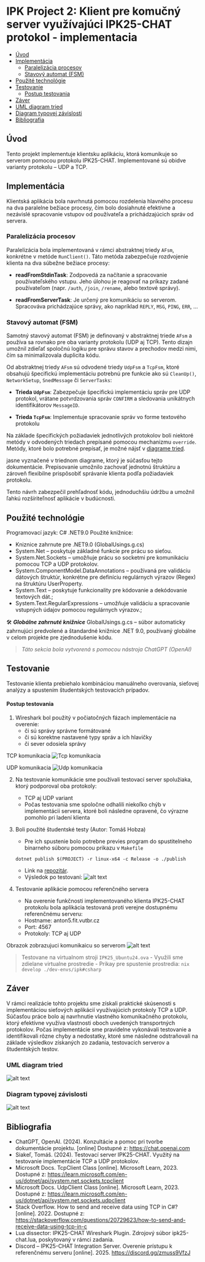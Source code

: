 # IPK Project 2: Klient pre komučný server využívajúci IPK25-CHAT protokol - implementacia

- [Úvod](#úvod)
- [Implementácia](#implementácia)
  - [Paralelizácia procesov](#paralelizácia-procesov)
  - [Stavový automat (FSM)](#stavový-automat-fsm)
- [Použité technológie](#použité-technológie)
- [Testovanie](#testovanie)
  - [Postup testovania](#postup-testovania)
- [Záver](#záver)
- [UML diagram tried](#uml-diagram-tried)
- [Diagram typovej závislosti](#diagram-typovej-závislosti)
- [Bibliografia](#bibliografia)

## Úvod
Tento projekt implementuje klientsku aplikáciu, ktorá komunikuje so serverom pomocou protokolu IPK25-CHAT. Implementované sú obidve varianty protokolu – UDP a TCP.

## Implementácia
Klientská aplikácia bola navrhnutá pomocou rozdelenia hlavného procesu na dva paralelne bežiace procesy, čím bolo dosiahnuté efektívne a nezávislé spracovanie vstupov od používateľa a prichádzajúcich správ od servera.

### Paralelizácia procesov
Paralelizácia bola implementovaná v rámci abstraktnej triedy `AFsm`, konkrétne v metóde `RunClient()`. Táto metóda zabezpečuje rozdvojenie klienta na dva súbežne bežiace procesy:

- **readFromStdinTask**: Zodpovedá za načítanie a spracovanie používateľského vstupu. Jeho úlohou je reagovať na príkazy zadané používateľom (napr. `/auth`, `/join`, `/rename`, alebo textové správy).

- **readFromServerTask**: Je určený pre komunikáciu so serverom. Spracováva prichádzajúce správy, ako napríklad `REPLY`, `MSG`, `PING`, `ERR`, ...

### Stavový automat (FSM)
Samotný stavový automat (FSM) je definovaný v abstraktnej triede `AFsm` a používa sa rovnako pre oba varianty protokolu (UDP aj TCP). Tento dizajn umožnil zdieľať spoločnú logiku pre správu stavov a prechodov medzi nimi, čím sa minimalizovala duplicita kódu.

Od abstraktnej triedy `AFsm` sú odvodené triedy `UdpFsm` a `TcpFsm`, ktoré obsahujú špecifickú implementáciu potrebnú pre funkcie ako sú `CleanUp()`, `NetworkSetup`, `SnedMessage` či `ServerTasks`:

- **Trieda `UdpFsm`**: Zabezpečuje špecifickú implementáciu správ pre UDP protokol, vrátane potvrdzovania správ `CONFIRM` a sledovania unikátnych identifikátorov `MessageID`.

- **Trieda `TcpFsm`**: Implementuje spracovanie správ vo forme textového protokolu

Na základe špecifických požiadaviek jednotlivých protokolov boli niektoré metódy v odvodených triedach prepísané pomocou mechanizmu `override`. Metódy, ktoré bolo potrebné prepísať, je možné nájsť v [diagrame tried](#uml-diagram-tried).

jasne vyznačené v triednom diagrame, ktorý je súčasťou tejto dokumentácie. Prepisovanie umožnilo zachovať jednotnú štruktúru a zároveň flexibilne prispôsobiť správanie klienta podľa požiadaviek protokolu.

Tento návrh zabezpečil prehľadnosť kódu, jednoduchšiu údržbu a umožnil ľahkú rozšíriteľnosť aplikácie v budúcnosti.

## Použité technológie 
Programovací jazyk: C# .NET9.0
Použité knižnice: 
-  Kniznice zahrnute pre .NET9.0 (GlobalUsings.g.cs)
-  System.Net – poskytuje základné funkcie pre prácu so sieťou.
-  System.Net.Sockets – umožňuje prácu so socketmi pre komunikáciu pomocou TCP a UDP protokolov.
-  System.ComponentModel.DataAnnotations – používaná pre validáciu dátových štruktúr, konkrétne pre definíciu regulárnych výrazov (Regex) na štruktúru UserProperty.
-  System.Text – poskytuje funkcionality pre kódovanie a dekódovanie textových dát.;
-  System.Text.RegularExpressions – umožňuje validáciu a spracovanie vstupných údajov pomocou regulárnych výrazov.;

🛠️ ***Globálne zahrnuté knižnice*** GlobalUsings.g.cs
– súbor automaticky zahrnujúci predvolené a štandardné knižnice .NET 9.0, používaný globálne v celom projekte pre zjednodušenie kódu.
> *Táto sekcia bola vytvorená s pomocou nástroja ChatGPT (OpenAI)*

## Testovanie
Testovanie klienta prebiehalo kombináciou manuálneho overovania, sieťovej analýzy a spustením študentských testovacích prípadov.

#### Postup testovania
1. Wireshark bol použitý v počiatočných fázach implementácie na overenie:
    - či sú správy správne formátované
    - či sú korektne nastavené typy správ a ich hlavičky
    - či sever odosiela správy

TCP komunikacia
![Tcp komunikacia](./images/ipk25Tcp.png)

UDP komunikacia
![Udp komunikacia](./images/ipk25Udp.png)

2. Na testovanie komunikácie sme používali testovací server spolužiaka, ktorý podporoval oba protokoly:
    - TCP aj UDP variant
    - Počas testovania sme spoločne odhalili niekoľko chýb v implementácii servera, ktoré boli následne opravené, čo výrazne pomohlo pri ladení klienta

3. Boli použité študentské testy (Autor: Tomáš Hobza)
    - Pre ich spustenie bolo potrebne previes program do spustitelneho binarneho súboru pomocou prikazu v `Makefile`
    ```make
    dotnet publish $(PROJECT) -r linux-x64 -c Release -o ./publish
    ```
    - Link na [repozitár](https://github.com/Vlad6422/VUT_IPK_CLIENT_TESTS).
    - Výsledok po testovaní:
    ![alt text](./images/studentTests.png)

4. Testovanie aplikácie pomocou referenčného servera
    - Na overenie funkčnosti implementovaného klienta IPK25-CHAT protokolu bola aplikácia testovaná proti verejne dostupnému referenčnému serveru:
    - Hostname: anton5.fit.vutbr.cz
    - Port: 4567
    - Protokoly: TCP aj UDP

Obrazok zobrazujuci komunikaicu so serverom
![alt text](./images/discordTcp.png)

> Testovane na virtualnom stroji `IPK25_Ubuntu24.ova`
    - Využili sme zdielane virtualne prostredie 
    - Prikay pre spustenie prostredia:
    ```
    nix develop ./dev-envs/ipk#csharp
    ```

## Záver
V rámci realizácie tohto projektu sme získali praktické skúsenosti s implementáciou sieťových aplikácií využívajúcich protokoly TCP a UDP. Súčasťou práce bolo aj navrhnutie vlastného komunikačného protokolu, ktorý efektívne využíva vlastnosti oboch uvedených transportných protokolov. Počas implementácie sme pravidelne vykonávali testovanie a identifikovali rôzne chyby a nedostatky, ktoré sme následne odstraňovali na základe výsledkov získaných zo zadania, testovacích serverov a študentských testov.

### UML diagram tried
![alt text](./images/UML_IPK25-CHAT.png)

### Diagram typovej závislosti
![alt text](./images/typeDependency.png)

## Bibliografia
- ChatGPT, OpenAI. (2024). Konzultácie a pomoc pri tvorbe dokumentácie projektu. [online] Dostupné z: https://chat.openai.com
- Siakeľ, Tomáš. (2024). Testovací server IPK25-CHAT. Využitý na testovanie implementácie TCP a UDP protokolov.
- Microsoft Docs. TcpClient Class [online]. Microsoft Learn, 2023. Dostupné z: https://learn.microsoft.com/en-us/dotnet/api/system.net.sockets.tcpclient
- Microsoft Docs. UdpClient Class [online]. Microsoft Learn, 2023. Dostupné z: https://learn.microsoft.com/en-us/dotnet/api/system.net.sockets.udpclient
- Stack Overflow. How to send and receive data using TCP in C#? [online]. 2022. Dostupné z: https://stackoverflow.com/questions/20729623/how-to-send-and-receive-data-using-tcp-in-c
- Lua dissector: IPK25-CHAT Wireshark Plugin. Zdrojový súbor ipk25-chat.lua, poskytovaný v rámci zadania.
- Discord – IPK25-CHAT Integration Server. Overenie prístupu k referenčnému serveru [online]. 2025. https://discord.gg/zmuss9VfzJ
